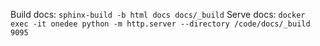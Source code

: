 Build docs: `sphinx-build -b html docs docs/_build`
Serve docs: `docker exec -it onedee python -m http.server --directory /code/docs/_build 9095`